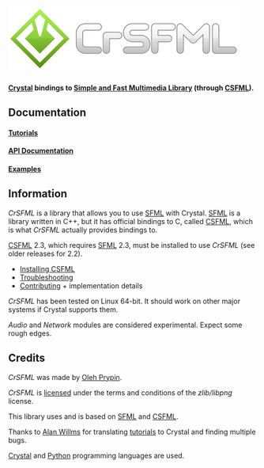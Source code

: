 # ![CrSFML](logo.png)

#### [Crystal][] bindings to [Simple and Fast Multimedia Library][sfml] (through [CSFML][]).

Documentation
-------------

#### [Tutorials][]
#### [API Documentation][api]
#### [Examples](examples)


Information
-----------

*CrSFML* is a library that allows you to use [SFML][] with Crystal. [SFML][] is a library written in C++, but it has official bindings to C, called [CSFML][], which is what *CrSFML* actually provides bindings to.

[CSFML][] 2.3, which requires [SFML][] 2.3, must be installed to use *CrSFML* (see older releases for 2.2).

- [Installing CSFML][]
- [Troubleshooting][]
- [Contributing](CONTRIBUTING.md) + implementation details

*CrSFML* has been tested on Linux 64-bit. It should work on other major systems if Crystal supports them.

*Audio* and *Network* modules are considered experimental. Expect some rough edges.


Credits
-------

*CrSFML* was made by [Oleh Prypin][blaxpirit].

*CrSFML* is [licensed](LICENSE) under the terms and conditions of the *zlib/libpng* license.

This library uses and is based on [SFML][sfml-authors] and [CSFML][csfml-authors].

Thanks to [Alan Willms][alanwillms] for translating [tutorials][] to Crystal and finding multiple bugs.

[Crystal][] and [Python][] programming languages are used.



[tutorials]: http://blaxpirit.github.io/crsfml/tutorials/
[api]: http://blaxpirit.github.io/crsfml/api/
[troubleshooting]: https://github.com/BlaXpirit/crsfml/wiki/Troubleshooting
[installing csfml]: https://github.com/BlaXpirit/crsfml/wiki/Installing-CSFML

[sfml]: http://www.sfml-dev.org/ "Simple and Fast Multimedia Library"
[csfml]: http://www.sfml-dev.org/download/csfml/
[sfml-authors]: https://github.com/SFML/SFML#readme
[csfml-authors]: https://github.com/SFML/CSFML#readme

[blaxpirit]: https://github.com/BlaXpirit
[alanwillms]: https://github.com/alanwillms

[crystal]: http://crystal-lang.org/
[python]: http://python.org/
